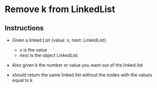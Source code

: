 # Remove k from LinkedList

## Instructions

- Given a linked List {value: x, next: LinkedList}
  - x is the value
  - next is the object LinkedList
- Also given k the number or value you want out of the linked list

- should return the same linked list without the nodes with the values equal to k
